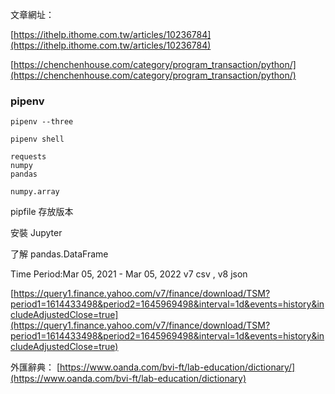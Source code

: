 文章網址：

[https://ithelp.ithome.com.tw/articles/10236784](https://ithelp.ithome.com.tw/articles/10236784)

[https://chenchenhouse.com/category/program_transaction/python/](https://chenchenhouse.com/category/program_transaction/python/)

### pipenv

```
pipenv --three

pipenv shell

requests
numpy
pandas

numpy.array 
```

pipfile 存放版本

安裝 Jupyter

了解 pandas.DataFrame

Time Period:Mar 05, 2021 - Mar 05, 2022
 v7 csv , v8 json 

[https://query1.finance.yahoo.com/v7/finance/download/TSM?period1=1614433498&period2=1645969498&interval=1d&events=history&includeAdjustedClose=true](https://query1.finance.yahoo.com/v7/finance/download/TSM?period1=1614433498&period2=1645969498&interval=1d&events=history&includeAdjustedClose=true)

外匯辭典：
[https://www.oanda.com/bvi-ft/lab-education/dictionary/](https://www.oanda.com/bvi-ft/lab-education/dictionary)


